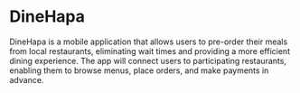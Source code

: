 # DineHapa
DineHapa is a mobile application that allows users to pre-order their meals from local restaurants, eliminating wait times and providing a more efficient dining experience. The app will connect users to participating restaurants, enabling them to browse menus, place orders, and make payments in advance.
